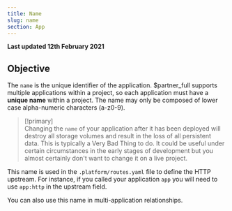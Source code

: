 ```yaml
---
title: Name
slug: name
section: App
---
```


**Last updated 12th February 2021**



## Objective  

The `name` is the unique identifier of the application. $partner_full supports multiple applications within a project, so each application must have a **unique name** within a project. The name may only be composed of lower case alpha-numeric characters (a-z0-9).

> [!primary]  
> Changing the `name` of your application after it has been deployed will destroy all storage volumes and result in the loss of all persistent data.  This is typically a Very Bad Thing to do. It could be useful under certain circumstances in the early stages of development but you almost certainly don't want to change it on a live project.
> 

This name is used in the `.platform/routes.yaml` file to define the HTTP upstream.  For instance, if you called your application `app` you will need to use `app:http` in the upstream field.

You can also use this name in multi-application relationships.
